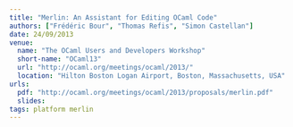 ```yaml
---
title: "Merlin: An Assistant for Editing OCaml Code"
authors: ["Frédéric Bour", "Thomas Refis", "Simon Castellan"]
date: 24/09/2013
venue:
  name: "The OCaml Users and Developers Workshop"
  short-name: "OCaml13"
  url: "http://ocaml.org/meetings/ocaml/2013/"
  location: "Hilton Boston Logan Airport, Boston, Massachusetts, USA"
urls:
  pdf: "http://ocaml.org/meetings/ocaml/2013/proposals/merlin.pdf"
  slides:
tags: platform merlin
---
```

